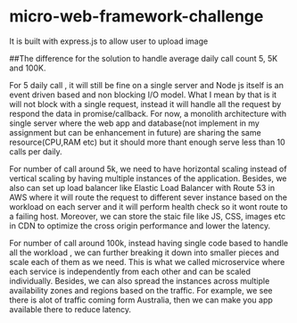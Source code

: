 # micro-web-framework-challenge
It is built with express.js to allow user to upload image

##The difference for the solution to handle average daily call count 5, 5K and 100K.

For 5 daily call , it will still be fine on a single server and Node js itself is an event driven based and non blocking I/O model. What I mean by that is it will not block with a single request, instead it will handle all the request by respond the data in promise/callback. For now, a monolith architecture with single server where the web app and database(not implement in my assignment but can be enhancement in future) are sharing the same resource(CPU,RAM etc) but it should more thant enough serve less than 10 calls per daily.

For number of call around 5k, we need to have horizontal scaling instead of vertical scaling by having multiple instances of the application. Besides, we also can set up load balancer like Elastic Load Balancer with Route 53 in AWS where it will route the request to different sever instance based on the workload on each server and it will perform health check so it wont route to a failing host. Moreover, we can store the staic file like JS, CSS, images etc in CDN to optimize the cross origin performance and lower the latency.

For number of call around 100k, instead having single code based to handle all the workload , we can further breaking it down into smaller pieces and scale each of them as we need. This is what we called microservice where each service is independently from each other and can be scaled  individually. Besides, we can also spread the instances across multiple availability zones and regions based on the traffic. For example, we see there is alot of traffic coming form Australia, then we can make you app available there to reduce latency.